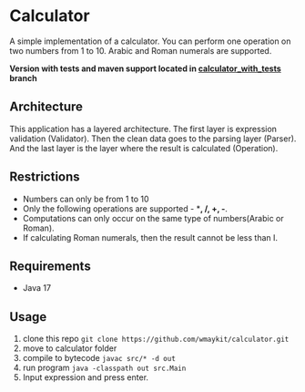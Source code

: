# Calculator
A simple implementation of a calculator. You can perform one operation on two numbers from 1 to 10. Arabic and Roman numerals are supported.

**Version with tests and maven support located in [calculator_with_tests](https://github.com/wmaykit/calculator/tree/calculator_with_tests) branch**

## Architecture
This application has a layered architecture. The first layer is expression validation (Validator). Then the clean data goes to the parsing layer (Parser). And the last layer is the layer where the result is calculated (Operation).

## Restrictions
* Numbers can only be from 1 to 10
* Only the following operations are supported - ***, /, +, -**.
* Computations can only occur on the same type of numbers(Arabic or Roman).
* If calculating Roman numerals, then the result cannot be less than I.

## Requirements
* Java 17

## Usage
1. clone this repo `git clone https://github.com/wmaykit/calculator.git`
2. move to calculator folder
3. compile to bytecode `javac src/* -d out`
4. run program `java -classpath out src.Main`
5. Input expression and press enter.

## 